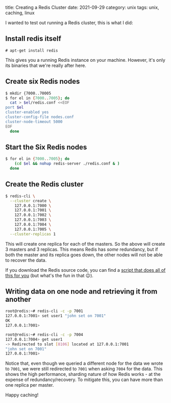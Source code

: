 title: Creating a Redis Cluster
date: 2021-09-29
category: unix
tags: unix, caching, linux

I wanted to test out running a Redis cluster, this is what I did:

## Install redis itself

```text
# apt-get install redis
```

This gives you a running Redis instance on your machine. However, it's
only its binaries that we're really after here.

## Create six Redis nodes

```bash
$ mkdir {7000..70005
$ for el in {7000..7005}; do
  cat > $el/redis.conf <<EOF
port $el
cluster-enabled yes
cluster-config-file nodes.conf
cluster-node-timeout 5000
EOF
  done
```

## Start the Six Redis nodes
```bash
$ for el in {7000..7005}; do
    (cd $el && nohup redis-server ./redis.conf & )
  done
```

## Create the Redis cluster
```bash
$ redis-cli \
  --cluster create \
    127.0.0.1:7000 \
    127.0.0.1:7001 \
    127.0.0.1:7002 \
    127.0.0.1:7003 \
    127.0.0.1:7004 \
    127.0.0.1:7005 \
  --cluster-replicas 1
```

This will create one replica for each of the masters. So the above
will create 3 masters and 3 replicas. This means Redis has _some_
redundancy, but if both the master and its replica goes down, the
other nodes will not be able to recover the data.

If you download the Redis source code, you can find a [script that
does all of this for
you](https://github.com/redis/redis/blob/unstable/utils/create-cluster)
(but what's the fun in that 😉).

## Writing data on one node and retrieving it from another

```bash
root@redis:~# redis-cli -c -p 7001
127.0.0.1:7001> set user1 "john set on 7001"
OK
127.0.0.1:7001>
```

```bash
root@redis:~# redis-cli -c -p 7004
127.0.0.1:7004> get user1
-> Redirected to slot [8106] located at 127.0.0.1:7001
"john set on 7001"
127.0.0.1:7001>
```

Notice that, even though we queried a different node for the data we
wrote to `7001`, we were still redirected to `7001` when asking `7004`
for the data. This shows the high performance, sharding nature of how
Redis works - at the expense of redundancy/recovery. To mitigate this,
you can have more than one replica per master.

Happy caching!


